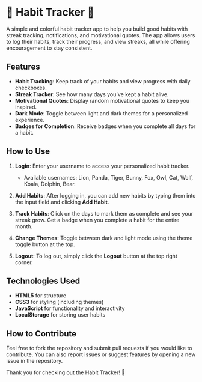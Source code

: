 # 🌟 Habit Tracker 🌟

A simple and colorful habit tracker app to help you build good habits with streak tracking, notifications, and motivational quotes. The app allows users to log their habits, track their progress, and view streaks, all while offering encouragement to stay consistent.

## Features
- **Habit Tracking**: Keep track of your habits and view progress with daily checkboxes.
- **Streak Tracker**: See how many days you've kept a habit alive.
- **Motivational Quotes**: Display random motivational quotes to keep you inspired.
- **Dark Mode**: Toggle between light and dark themes for a personalized experience.
- **Badges for Completion**: Receive badges when you complete all days for a habit.

## How to Use
1. **Login**: Enter your username to access your personalized habit tracker.
   - Available usernames: Lion, Panda, Tiger, Bunny, Fox, Owl, Cat, Wolf, Koala, Dolphin, Bear.

2. **Add Habits**: After logging in, you can add new habits by typing them into the input field and clicking **Add Habit**.

3. **Track Habits**: Click on the days to mark them as complete and see your streak grow. Get a badge when you complete a habit for the entire month.

4. **Change Themes**: Toggle between dark and light mode using the theme toggle button at the top.

5. **Logout**: To log out, simply click the **Logout** button at the top right corner.

## Technologies Used
- **HTML5** for structure
- **CSS3** for styling (including themes)
- **JavaScript** for functionality and interactivity
- **LocalStorage** for storing user habits


## How to Contribute
Feel free to fork the repository and submit pull requests if you would like to contribute. You can also report issues or suggest features by opening a new issue in the repository.


Thank you for checking out the Habit Tracker! 🌟
